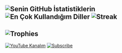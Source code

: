 ![Senin GitHub İstatistiklerin](https://github-readme-stats.vercel.app/api?username=AlpikTech&show_icons=true&theme=radical)
![En Çok Kullandığım Diller](https://github-readme-stats.vercel.app/api/top-langs/?username=AlpikTech&layout=compact&theme=radical)
![Streak](https://github-readme-streak-stats.herokuapp.com/?user=AlpikTech&theme=radical)
---
![Trophies](https://github-profile-trophy.vercel.app/?username=AlpikTech&theme=radical)
---
[![YouTube Kanalım](https://img.shields.io/badge/YouTube-Subscribe-red?logo=youtube)](https://www.youtube.com/@alpiktech8172)
[![Subscribe](https://img.shields.io/youtube/channel/subscribers/@alpiktech8172?style=social)](https://www.youtube.com/channel/@alpiktech8172?sub_confirmation=1)


